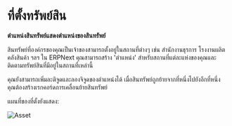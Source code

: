 <!-- add-breadcrumbs -->
# ที่ตั้งทรัพย์สิน

**ตำแหน่งสินทรัพย์แสดงตำแหน่งของสินทรัพย์**

สินทรัพย์ที่องค์กรของคุณเป็นเจ้าของสามารถตั้งอยู่ในสถานที่ต่างๆ เช่น สำนักงานธุรการ โรงงานผลิต คลังสินค้า ฯลฯ ใน ERPNext คุณสามารถสร้าง 'ตำแหน่ง' สำหรับสถานที่แต่ละแห่งของคุณและติดตามทรัพย์สินที่มีอยู่ในสถานที่เหล่านี้

คุณยังสามารถเพิ่มละติจูดและลองจิจูดของตำแหน่งได้ เมื่อสินทรัพย์ถูกย้ายจากที่หนึ่งไปยังอีกที่หนึ่ง คุณต้องสร้างเรกคอร์ดการเคลื่อนย้ายสินทรัพย์

แผนที่ของที่ตั้งยังแสดง:

<img class="screenshot" alt="Asset" src="{{docs_base_url}}/assets/img/asset/asset_location.png">

